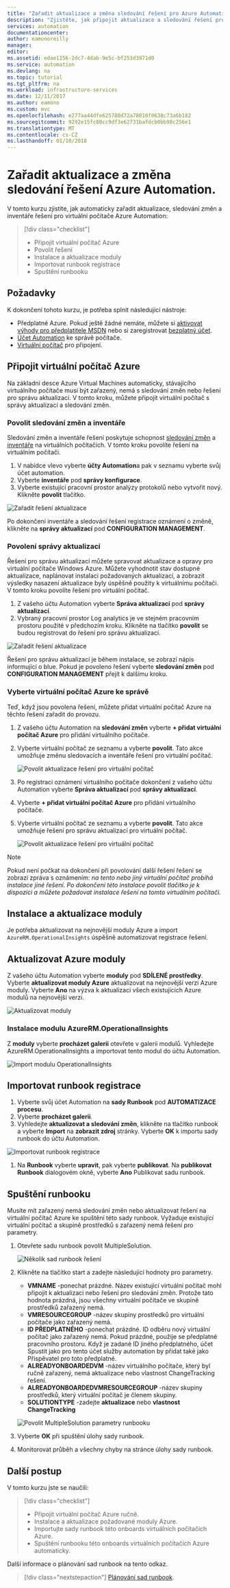 ```yaml
---
title: "Zařadit aktualizace a změna sledování řešení pro Azure Automation | Microsoft Docs"
description: "Zjistěte, jak připojit aktualizace a sledování řešení pro Azure Automation změn."
services: automation
documentationcenter: 
author: eamonoreilly
manager: 
editor: 
ms.assetid: edae1156-2dc7-4dab-9e5c-bf253d3971d0
ms.service: automation
ms.devlang: na
ms.topic: tutorial
ms.tgt_pltfrm: na
ms.workload: infrastructure-services
ms.date: 12/11/2017
ms.author: eamono
ms.custom: mvc
ms.openlocfilehash: e277aa44dfe625780d72a78010f0638c73a6b182
ms.sourcegitcommit: 9292e15fc80cc9df3e62731bafdcb0bb98c256e1
ms.translationtype: MT
ms.contentlocale: cs-CZ
ms.lasthandoff: 01/10/2018
---
```

# <a name="onboard-update-and-change-tracking-solutions-to-azure-automation"></a>Zařadit aktualizace a změna sledování řešení Azure Automation.

V tomto kurzu zjistíte, jak automaticky zařadit aktualizace, sledování změn a inventáře řešení pro virtuální počítače Azure Automation:

> [!div class="checklist"]
> * Připojit virtuální počítač Azure
> * Povolit řešení
> * Instalace a aktualizace moduly
> * Importovat runbook registrace
> * Spuštění runbooku

## <a name="prerequisites"></a>Požadavky

K dokončení tohoto kurzu, je potřeba splnit následující nástroje:

* Předplatné Azure. Pokud ještě žádné nemáte, můžete si [aktivovat výhody pro předplatitele MSDN](https://azure.microsoft.com/pricing/member-offers/msdn-benefits-details/) nebo si zaregistrovat [bezplatný účet](https://azure.microsoft.com/free/?WT.mc_id=A261C142F).
* [Účet Automation](automation-offering-get-started.md) ke správě počítače.
* [Virtuální počítač](../virtual-machines/windows/quick-create-portal.md) pro připojení.

## <a name="onboard-an-azure-vm"></a>Připojit virtuální počítač Azure

Na základní desce Azure Virtual Machines automaticky, stávajícího virtuálního počítače musí být zařazený, nemá s sledování změn nebo řešení pro správu aktualizací. V tomto kroku, můžete připojit virtuální počítač s správy aktualizací a sledování změn.

### <a name="enable-change-tracking-and-inventory"></a>Povolit sledování změn a inventáře

Sledování změn a inventáře řešení poskytuje schopnost [sledování změn](automation-vm-change-tracking.md) a [inventáře](automation-vm-inventory.md) na virtuálních počítačích. V tomto kroku povolíte řešení na virtuálním počítači.

1. V nabídce vlevo vyberte **účty Automation**a pak v seznamu vyberte svůj účet automation.
1. Vyberte **inventáře** pod **správy konfigurace**.
1. Vyberte existující pracovní prostor analýzy protokolů nebo vytvořit nový. Klikněte **povolit** tlačítko.

![Zařadit řešení aktualizace](media/automation-onboard-solutions/inventory-onboard.png)

Po dokončení inventáře a sledování řešení registrace oznámení o změně, klikněte na **správy aktualizací** pod **CONFIGURATION MANAGEMENT**.

### <a name="enable-update-management"></a>Povolení správy aktualizací

Řešení pro správu aktualizací můžete spravovat aktualizace a opravy pro virtuální počítače Windows Azure. Můžete vyhodnotit stav dostupné aktualizace, naplánovat instalaci požadovaných aktualizací, a zobrazit výsledky nasazení aktualizace byly úspěšně použity k virtuálnímu počítači. V tomto kroku povolíte řešení pro virtuální počítač.

1. Z vašeho účtu Automation vyberte **Správa aktualizací** pod **správy aktualizací**.
1. Vybraný pracovní prostor Log analytics je ve stejném pracovním prostoru použité v předchozím kroku. Klikněte na tlačítko **povolit** se budou registrovat do řešení pro správu aktualizací.

![Zařadit řešení aktualizace](media/automation-onboard-solutions/update-onboard.png)

Řešení pro správu aktualizací je během instalace, se zobrazí nápis informující o blue. Pokud je povoleno řešení vyberte **sledování změn** pod **CONFIGURATION MANAGEMENT** přejít k dalšímu kroku.

### <a name="select-azure-vm-to-be-managed"></a>Vyberte virtuální počítač Azure ke správě

Teď, když jsou povolena řešení, můžete přidat virtuální počítač Azure na těchto řešení zařadit do provozu.

1. Z vašeho účtu Automation na **sledování změn** vyberte **+ přidat virtuální počítač Azure** pro přidání virtuálního počítače.

1. Vyberte virtuální počítač ze seznamu a vyberte **povolit**. Tato akce umožňuje změnu sledovacích a inventáře řešení pro virtuální počítač.

   ![Povolit aktualizace řešení pro virtuální počítač](media/automation-onboard-solutions/enable-change-tracking.png)

1. Po registraci oznámení virtuálního počítače dokončení z vašeho účtu Automation vyberte **Správa aktualizací** pod **správy aktualizací**.

1. Vyberte **+ přidat virtuální počítač Azure** pro přidání virtuálního počítače.

1. Vyberte virtuální počítač ze seznamu a vyberte **povolit**. Tato akce umožňuje řešení pro správu aktualizací pro virtuální počítač.

   ![Povolit aktualizace řešení pro virtuální počítač](media/automation-onboard-solutions/enable-update.png)

> [!NOTE]
> Pokud není počkat na dokončení při povolování další řešení řešení se zobrazí zpráva s oznámením: *na tento nebo jiný virtuální počítač probíhá instalace jiné řešení. Po dokončení této instalace povolit tlačítko je k dispozici a můžete požadovat instalace řešení na tomto virtuálním počítači.*

## <a name="install-and-update-modules"></a>Instalace a aktualizace moduly

Je potřeba aktualizovat na nejnovější moduly Azure a import `AzureRM.OperationalInsights` úspěšně automatizovat registrace řešení.

## <a name="update-azure-modules"></a>Aktualizovat Azure moduly

Z vašeho účtu Automation vyberte **moduly** pod **SDÍLENÉ prostředky**. Vyberte **aktualizovat moduly Azure** aktualizovat na nejnovější verzi Azure moduly. Vyberte **Ano** na výzva k aktualizaci všech existujících Azure modulů na nejnovější verzi.

![Aktualizovat moduly](media/automation-onboard-solutions/update-modules.png)

### <a name="install-azurermoperationalinsights-module"></a>Instalace modulu AzureRM.OperationalInsights

Z **moduly** vyberte **procházet galerii** otevřete v galerii modulů. Vyhledejte AzureRM.OperationalInsights a importovat tento modul do účtu Automation.

![Import modulu OperationalInsights](media/automation-onboard-solutions/import-operational-insights-module.png)

## <a name="import-the-onboarding-runbook"></a>Importovat runbook registrace

1. Vyberte svůj účet Automation na **sady Runbook** pod **AUTOMATIZACE procesu**.
1. Vyberte **procházet galerii**.
1. Vyhledejte **aktualizovat a sledování změn**, klikněte na tlačítko runbook a vyberte **Import** na **zobrazit zdroj** stránky. Vyberte **OK** k importu sady runbook do účtu Automation.

  ![Importovat runbook registrace](media/automation-onboard-solutions/import-from-gallery.png)

1. Na **Runbook** vyberte **upravit**, pak vyberte **publikovat**. Na **publikovat Runbook** dialogovém okně, vyberte **Ano** Publikovat sadu runbook.

## <a name="start-the-runbook"></a>Spuštění runbooku

Musíte mít zařazený nemá sledování změn nebo aktualizovat řešení na virtuální počítač Azure ke spuštění této sady runbook. Vyžaduje existující virtuální počítač a skupině prostředků s zařazený nemá řešení pro parametry.

1. Otevřete sadu runbook povolit MultipleSolution.

   ![Několik sad runbook řešení](media/automation-onboard-solutions/runbook-overview.png)

1. Klikněte na tlačítko start a zadejte následující hodnoty pro parametry.

   * **VMNAME** -ponechat prázdné. Název existující virtuální počítač mohl připojit k aktualizaci nebo řešení pro sledování změn. Protože tato hodnota prázdná, jsou všechny virtuální počítače ve skupině prostředků zařazený nemá.
   * **VMRESOURCEGROUP** -název skupiny prostředků pro virtuální počítače jako zařazený nemá.
   * **ID PŘEDPLATNÉHO** -ponechat prázdné. ID odběru nový virtuální počítač jako zařazený nemá. Pokud prázdné, použije se předplatné pracovního prostoru. Když je zadané ID jiného předplatného, účet Spustit jako pro tento účet služby automation by přidat také jako Přispěvatel pro toto předplatné.
   * **ALREADYONBOARDEDVM** -název virtuálního počítače, který byl ručně zařazený, nemá aktualizace nebo vlastnost ChangeTracking řešení.
   * **ALREADYONBOARDEDVMRESOURCEGROUP** -název skupiny prostředků, který virtuální počítač je členem skupiny.
   * **SOLUTIONTYPE** -zadejte **aktualizace** nebo **vlastnost ChangeTracking**

   ![Povolit MultipleSolution parametry runbooku](media/automation-onboard-solutions/runbook-parameters.png)

1. Vyberte **OK** při spuštění úlohy sady runbook.
1. Monitorovat průběh a všechny chyby na stránce úlohy sady runbook.

## <a name="next-steps"></a>Další postup

V tomto kurzu jste se naučili:

> [!div class="checklist"]
> * Připojit virtuální počítač Azure ručně.
> * Instalace a aktualizace požadované moduly Azure.
> * Importujte sady runbook této onboards virtuálních počítačích Azure.
> * Spuštění runbooku této onboards virtuálních počítačích Azure automaticky.

Další informace o plánování sad runbook na tento odkaz.

> [!div class="nextstepaction"]
> [Plánování sad runbook](automation-schedules.md).
